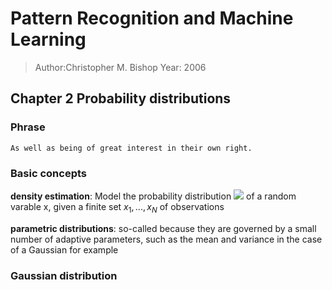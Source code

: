 # Pattern Recognition and Machine Learning
> Author:Christopher M. Bishop
> Year: 2006

## Chapter 2 Probability distributions

### Phrase
```
As well as being of great interest in their own right.
```

### Basic concepts
__density estimation__: Model the probability distribution <img src="http://www.forkosh.com/mathtex.cgi? p(x)"> of a random varable x, given a finite set $x_1,...,x_N$ of observations

__parametric distributions__: so-called because they are governed by a small number of adaptive parameters, such as the mean and variance in the case of a Gaussian for example

### Gaussian distribution


